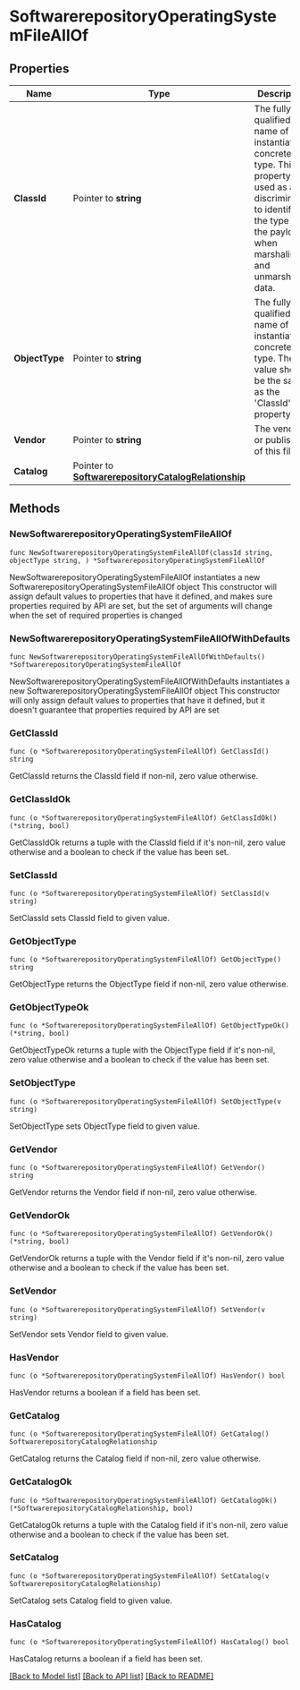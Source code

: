 # SoftwarerepositoryOperatingSystemFileAllOf

## Properties

Name | Type | Description | Notes
------------ | ------------- | ------------- | -------------
**ClassId** | Pointer to **string** | The fully-qualified name of the instantiated, concrete type. This property is used as a discriminator to identify the type of the payload when marshaling and unmarshaling data. | [default to "softwarerepository.OperatingSystemFile"]
**ObjectType** | Pointer to **string** | The fully-qualified name of the instantiated, concrete type. The value should be the same as the &#39;ClassId&#39; property. | [default to "softwarerepository.OperatingSystemFile"]
**Vendor** | Pointer to **string** | The vendor or publisher of this file. | [optional] 
**Catalog** | Pointer to [**SoftwarerepositoryCatalogRelationship**](softwarerepository.Catalog.Relationship.md) |  | [optional] 

## Methods

### NewSoftwarerepositoryOperatingSystemFileAllOf

`func NewSoftwarerepositoryOperatingSystemFileAllOf(classId string, objectType string, ) *SoftwarerepositoryOperatingSystemFileAllOf`

NewSoftwarerepositoryOperatingSystemFileAllOf instantiates a new SoftwarerepositoryOperatingSystemFileAllOf object
This constructor will assign default values to properties that have it defined,
and makes sure properties required by API are set, but the set of arguments
will change when the set of required properties is changed

### NewSoftwarerepositoryOperatingSystemFileAllOfWithDefaults

`func NewSoftwarerepositoryOperatingSystemFileAllOfWithDefaults() *SoftwarerepositoryOperatingSystemFileAllOf`

NewSoftwarerepositoryOperatingSystemFileAllOfWithDefaults instantiates a new SoftwarerepositoryOperatingSystemFileAllOf object
This constructor will only assign default values to properties that have it defined,
but it doesn't guarantee that properties required by API are set

### GetClassId

`func (o *SoftwarerepositoryOperatingSystemFileAllOf) GetClassId() string`

GetClassId returns the ClassId field if non-nil, zero value otherwise.

### GetClassIdOk

`func (o *SoftwarerepositoryOperatingSystemFileAllOf) GetClassIdOk() (*string, bool)`

GetClassIdOk returns a tuple with the ClassId field if it's non-nil, zero value otherwise
and a boolean to check if the value has been set.

### SetClassId

`func (o *SoftwarerepositoryOperatingSystemFileAllOf) SetClassId(v string)`

SetClassId sets ClassId field to given value.


### GetObjectType

`func (o *SoftwarerepositoryOperatingSystemFileAllOf) GetObjectType() string`

GetObjectType returns the ObjectType field if non-nil, zero value otherwise.

### GetObjectTypeOk

`func (o *SoftwarerepositoryOperatingSystemFileAllOf) GetObjectTypeOk() (*string, bool)`

GetObjectTypeOk returns a tuple with the ObjectType field if it's non-nil, zero value otherwise
and a boolean to check if the value has been set.

### SetObjectType

`func (o *SoftwarerepositoryOperatingSystemFileAllOf) SetObjectType(v string)`

SetObjectType sets ObjectType field to given value.


### GetVendor

`func (o *SoftwarerepositoryOperatingSystemFileAllOf) GetVendor() string`

GetVendor returns the Vendor field if non-nil, zero value otherwise.

### GetVendorOk

`func (o *SoftwarerepositoryOperatingSystemFileAllOf) GetVendorOk() (*string, bool)`

GetVendorOk returns a tuple with the Vendor field if it's non-nil, zero value otherwise
and a boolean to check if the value has been set.

### SetVendor

`func (o *SoftwarerepositoryOperatingSystemFileAllOf) SetVendor(v string)`

SetVendor sets Vendor field to given value.

### HasVendor

`func (o *SoftwarerepositoryOperatingSystemFileAllOf) HasVendor() bool`

HasVendor returns a boolean if a field has been set.

### GetCatalog

`func (o *SoftwarerepositoryOperatingSystemFileAllOf) GetCatalog() SoftwarerepositoryCatalogRelationship`

GetCatalog returns the Catalog field if non-nil, zero value otherwise.

### GetCatalogOk

`func (o *SoftwarerepositoryOperatingSystemFileAllOf) GetCatalogOk() (*SoftwarerepositoryCatalogRelationship, bool)`

GetCatalogOk returns a tuple with the Catalog field if it's non-nil, zero value otherwise
and a boolean to check if the value has been set.

### SetCatalog

`func (o *SoftwarerepositoryOperatingSystemFileAllOf) SetCatalog(v SoftwarerepositoryCatalogRelationship)`

SetCatalog sets Catalog field to given value.

### HasCatalog

`func (o *SoftwarerepositoryOperatingSystemFileAllOf) HasCatalog() bool`

HasCatalog returns a boolean if a field has been set.


[[Back to Model list]](../README.md#documentation-for-models) [[Back to API list]](../README.md#documentation-for-api-endpoints) [[Back to README]](../README.md)


